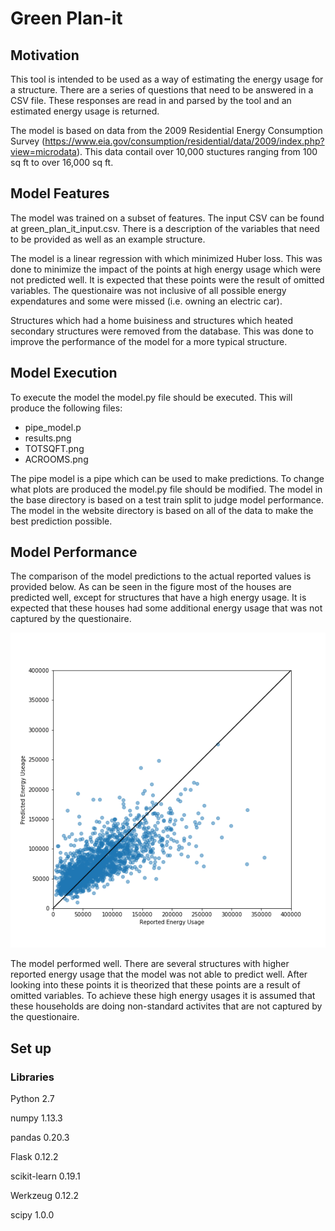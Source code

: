 # Green Plan-it

## Motivation 
This tool is intended to be used as a way of estimating the energy usage for a structure.  There are a series of questions that need to be answered in a CSV file.  These responses are read in and parsed by the tool and an estimated energy usage is returned.

The model is based on data from the 2009 Residential Energy Consumption Survey (https://www.eia.gov/consumption/residential/data/2009/index.php?view=microdata).  This data contail over 10,000 stuctures ranging from 100 sq ft to over 16,000 sq ft. 


## Model Features
The model was trained on a subset of features.  The input CSV can be found at green_plan_it_input.csv.  There is a description of the variables that need to be provided as well as an example structure.

The model is a linear regression with which minimized Huber loss.  This was done to minimize the impact of the points at high energy usage which were not predicted well.  It is expected that these points were the result of omitted variables.  The questionaire was not inclusive of all possible energy expendatures and some were missed (i.e. owning an electric car). 

Structures which had a home buisiness and structures which heated secondary structures were removed from the database.  This was done to improve the performance of the model for a more typical structure.

## Model Execution
To execute the model the model.py file should be executed.  This will produce the following files:
* pipe_model.p
* results.png
* TOTSQFT.png
* ACROOMS.png

The pipe model is a pipe which can be used to make predictions.  To change what plots are produced the model.py file should be modified.  The model in the base directory is based on a test train split to judge model performance.  The model in the website directory is based on all of the data to make the best prediction possible.

## Model Performance
The comparison of the model predictions to the actual reported values is provided below.  As can be seen in the figure most of the houses are predicted well, except for structures that have a high energy usage.  It is expected that these houses had some additional energy usage that was not captured by the questionaire.

![Green-Plan-It/](images/results.png) 

The model performed well.  There are several structures with higher reported energy usage that the model was not able to predict well.  After looking into these points it is theorized that these points are a result of omitted variables.  To achieve these high energy usages it is assumed that these households are doing non-standard activites that are not captured by the questionaire.

## Set up

### Libraries
Python 2.7

numpy 1.13.3

pandas 0.20.3

Flask 0.12.2

scikit-learn 0.19.1

Werkzeug 0.12.2

scipy 1.0.0
